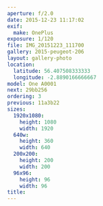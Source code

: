 ```yaml
---
aperture: f/2.0
date: 2015-12-23 11:17:02
exif:
  make: OnePlus
exposure: 1/120
file: IMG_20151223_111700
gallery: 2015-peugeot-206
layout: gallery-photo
location:
  latitude: 56.407508333333
  longitude: -2.8890166666667
model: One A0001
next: 29bb256
ordering: 3
previous: 11a3b22
sizes:
  1920x1080:
    height: 1080
    width: 1920
  640w:
    height: 360
    width: 640
  200x200:
    height: 200
    width: 200
  96x96:
    height: 96
    width: 96
title: 
---
```

